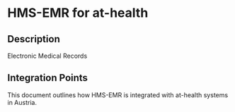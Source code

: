 # HMS-EMR for at-health

## Description

Electronic Medical Records

## Integration Points

This document outlines how HMS-EMR is integrated with at-health systems in Austria.
